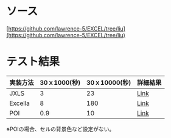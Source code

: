 # ソース
[https://github.com/lawrence-5/EXCEL/tree/liu](https://github.com/lawrence-5/EXCEL/tree/liu)  

# テスト結果  
|実装方法|30ｘ1000(秒)|30ｘ10000(秒)|詳細結果                           |
|--------|------------|-------------|-----------------------------------|
|JXLS    |3           |23           |[Link](20200514調査結果_jxls.md)        |
|Excella |8           |180          |[Link](20200518調査結果_excella.md)|
|POI     |0.9         |10           |[Link](20200521調査結果_poi.md)    |

※POIの場合、セルの背景色など設定がない。
